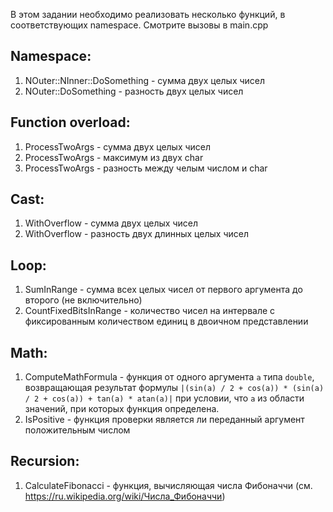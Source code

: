 В этом задании необходимо реализовать несколько функций, в соответствующих namespace. Смотрите вызовы в main.cpp

## Namespace:
1. NOuter::NInner::DoSomething - сумма двух целых чисел
2. NOuter::DoSomething - разность двух целых чисел

## Function overload:
1. ProcessTwoArgs - сумма двух целых чисел
2. ProcessTwoArgs - максимум из двух char
3. ProcessTwoArgs - разность между челым числом и char

## Cast:
1. WithOverflow - сумма двух целых чисел
2. WithOverflow - разность двух длинных целых чисел

## Loop:
1. SumInRange - сумма всех целых чисел от первого аргумента до второго (не включительно)
2. CountFixedBitsInRange - количество чисел на интервале с фиксированным количеством единиц в двоичном представлении

## Math:
1. ComputeMathFormula - функция от одного аргумента `a` типа `double`, возвращающая результат формулы `|(sin(a) / 2 + cos(a)) * (sin(a) / 2 + cos(a)) + tan(a) * atan(a)|` при условии, что `a` из области значений, при которых функция определена.
2. IsPositive - функция проверки является ли переданный аргумент положительным числом

## Recursion:
1. CalculateFibonacci - функция, вычисляющая числа Фибоначчи (см. https://ru.wikipedia.org/wiki/Числа_Фибоначчи)
